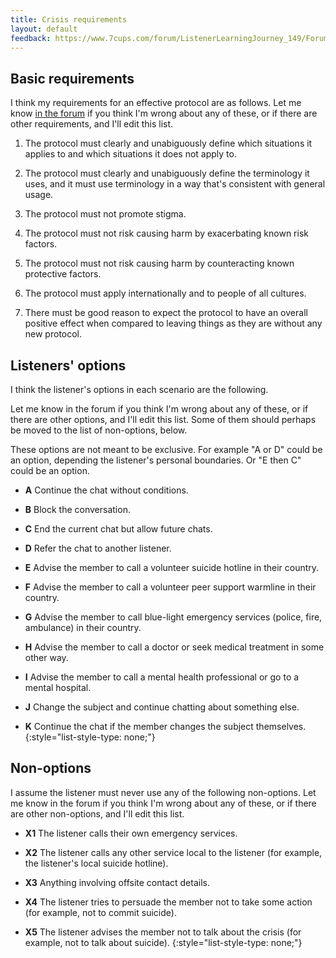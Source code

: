 ```yaml
---
title: Crisis requirements
layout: default
feedback: https://www.7cups.com/forum/ListenerLearningJourney_149/ForumDiscussionsDiscussionNotes_1848/Crisisprotocoloptionsandscenarios_198934/
---
```

## Basic requirements

I think my requirements for an effective protocol are as follows. Let me know [in the forum](https://www.7cups.com/forum/ListenerLearningJourney_149/ForumDiscussionsDiscussionNotes_1848/Crisisprotocoloptionsandscenarios_198934/) if you think I'm wrong about any of these, or if there are other requirements, and I'll edit this list.

1. The protocol must clearly and unabiguously define which situations it applies to and which situations it does not apply to.

2. The protocol must clearly and unabiguously define the terminology it uses, and it must use terminology in a way that's consistent with general usage.

3. The protocol must not promote stigma.

4. The protocol must not risk causing harm by exacerbating known risk factors.

5. The protocol must not risk causing harm by counteracting known protective factors.

6. The protocol must apply internationally and to people of all cultures.

7. There must be good reason to expect the protocol to have an overall positive effect when compared to leaving things as they are without any new protocol.

## Listeners' options

I think the listener's options in each scenario are the following.

Let me know in the forum if you think I'm wrong about any of these, or if there are other options, and I'll edit this list. Some of them should perhaps be moved to the list of non-options, below.

These options are not meant to be exclusive. For example "A or D" could be an option, depending the listener's personal boundaries. Or "E then C" could be an option.

- **A** Continue the chat without conditions.

- **B** Block the conversation.

- **C** End the current chat but allow future chats.

- **D** Refer the chat to another listener.

- **E** Advise the member to call a volunteer suicide hotline in their country.

- **F** Advise the member to call a volunteer peer support warmline in their country.

- **G** Advise the member to call blue-light emergency services (police, fire, ambulance) in their country.

- **H** Advise the member to call a doctor or seek medical treatment in some other way.

- **I** Advise the member to call a mental health professional or go to a mental hospital.

- **J** Change the subject and continue chatting about something else.

- **K** Continue the chat if the member changes the subject themselves.
{:style="list-style-type: none;"}

## Non-options

I assume the listener must never use any of the following non-options. Let me know in the forum if you think I'm wrong about any of these, or if there are other non-options, and I'll edit this list.

 - **X1** The listener calls their own emergency services.

 - **X2** The listener calls any other service local to the listener (for example, the listener's local suicide hotline).

 - **X3** Anything involving offsite contact details.

 - **X4** The listener tries to persuade the member not to take some action (for example, not to commit suicide).

 - **X5** The listener advises the member not to talk about the crisis (for example, not to talk about suicide).
{:style="list-style-type: none;"}
